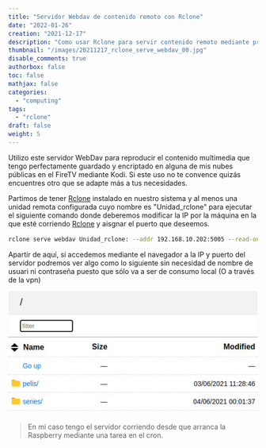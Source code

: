 ```yaml
---
title: "Servidor Webdav de contenido remoto con Rclone"
date: "2022-01-26"
creation: "2021-12-17"
description: "Como usar Rclone para servir contenido remoto mediante protocolo WebDav"
thumbnail: "/images/20211217_rclone_serve_webdav_00.jpg"
disable_comments: true
authorbox: false
toc: false
mathjax: false
categories:
  - "computing"
tags:
  - "rclone"
draft: false
weight: 5
---
```

Utilizo este servidor WebDav para reproducir el contenido multimedia que tengo perfectamente guardado y encriptado en alguna de mis nubes públicas en el FireTV mediante Kodi. Si este uso no te convence quizás encuentres otro que se adapte más a tus necesidades.
<!--more-->

Partimos de tener [Rclone] instalado en nuestro sistema y al menos una unidad remota configurada cuyo nombre es "Unidad_rclone" para ejecutar el siguiente comando donde deberemos modificar la IP por la máquina en la que esté corriendo [Rclone] y aisgnar el puerto que deseemos.

``` Bash
rclone serve webdav Unidad_rclone: --addr 192.168.10.202:5005 --read-only
```

Apartir de aquí, si accedemos mediante el navegador a la IP y puerto del servidor podremos ver algo como lo siguiente sin necesidad de nombre de usuari ni contraseña puesto que sólo va a ser de consumo local (O a través de la vpn)

![image-01]

> En mi caso tengo el servidor corriendo desde que arranca la Raspberry mediante una tarea en el cron.

[Rclone]: https://rclone.org

[image-01]: /images/20211217_rclone_serve_webdav_01.jpg
